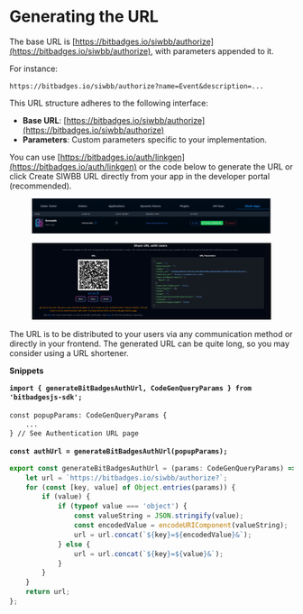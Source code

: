 # Generating the URL

The base URL is [https://bitbadges.io/siwbb/authorize](https://bitbadges.io/siwbb/authorize), with parameters appended to it.&#x20;

For instance:

```vbnet
https://bitbadges.io/siwbb/authorize?name=Event&description=...
```

This URL structure adheres to the following interface:

* **Base URL**: [https://bitbadges.io/siwbb/authorize](https://bitbadges.io/siwbb/authorize)
* **Parameters**: Custom parameters specific to your implementation.

You can use [https://bitbadges.io/auth/linkgen](https://bitbadges.io/auth/linkgen) or the code below to generate the URL or click Create SIWBB URL directly from your app in the developer portal (recommended).

<figure><img src="../../../.gitbook/assets/image (1) (1) (1) (1) (1) (1) (1) (1) (1) (1) (1).png" alt=""><figcaption></figcaption></figure>

<figure><img src="../../../.gitbook/assets/image (184).png" alt=""><figcaption></figcaption></figure>

The URL is to be distributed to your users via any communication method or directly in your frontend. The generated URL can be quite long, so you may consider using a URL shortener.

**Snippets**

<pre class="language-typescript"><code class="lang-typescript"><strong>import { generateBitBadgesAuthUrl, CodeGenQueryParams } from 'bitbadgesjs-sdk';
</strong>
const popupParams: CodeGenQueryParams {
    ...
} // See Authentication URL page

<strong>const authUrl = generateBitBadgesAuthUrl(popupParams);
</strong></code></pre>

```typescript
export const generateBitBadgesAuthUrl = (params: CodeGenQueryParams) => {
    let url = `https://bitbadges.io/siwbb/authorize?`;
    for (const [key, value] of Object.entries(params)) {
        if (value) {
            if (typeof value === 'object') {
                const valueString = JSON.stringify(value);
                const encodedValue = encodeURIComponent(valueString);
                url = url.concat(`${key}=${encodedValue}&`);
            } else {
                url = url.concat(`${key}=${value}&`);
            }
        }
    }
    return url;
};
```
